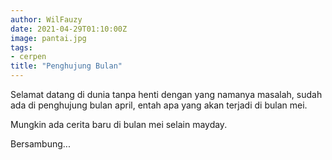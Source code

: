 ```yaml
---
author: WilFauzy 
date: 2021-04-29T01:10:00Z
image: pantai.jpg
tags:
- cerpen
title: "Penghujung Bulan"
---
```

Selamat datang di dunia tanpa henti dengan yang namanya masalah, sudah ada di penghujung bulan april, entah apa yang akan terjadi di bulan mei. 

Mungkin ada cerita baru di bulan mei selain mayday. 

Bersambung... 
